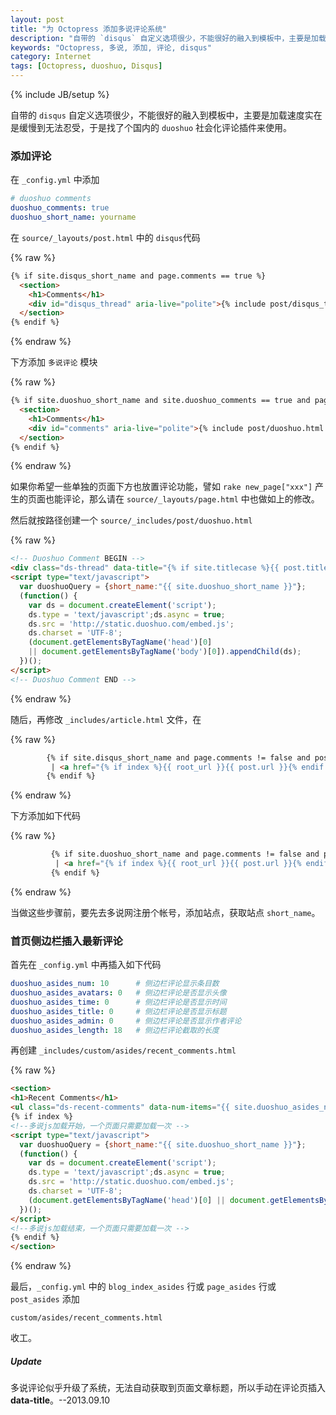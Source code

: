 ```yaml
---
layout: post
title: "为 Octopress 添加多说评论系统"
description: "自带的 `disqus` 自定义选项很少，不能很好的融入到模板中，主要是加载速度实在是缓慢到无法忍受，于是找了个国内的 `duoshuo` 社会化评论插件来使用。"
keywords: "Octopress, 多说, 添加, 评论, disqus"
category: Internet
tags: [Octopress, duoshuo, Disqus]
---
```

{% include JB/setup %}

自带的 `disqus` 自定义选项很少，不能很好的融入到模板中，主要是加载速度实在是缓慢到无法忍受，于是找了个国内的 `duoshuo` 社会化评论插件来使用。

### 添加评论

在 `_config.yml` 中添加

```yaml
# duoshuo comments
duoshuo_comments: true
duoshuo_short_name: yourname
```

在 `source/_layouts/post.html` 中的 `disqus`代码

<!-- more -->

{% raw %}
```html
{% if site.disqus_short_name and page.comments == true %}
  <section>
    <h1>Comments</h1>
    <div id="disqus_thread" aria-live="polite">{% include post/disqus_thread.html %}</div>
  </section>
{% endif %}
```
{% endraw %}

下方添加 `多说评论` 模块

{% raw %}
```html
{% if site.duoshuo_short_name and site.duoshuo_comments == true and page.comments == true %}
  <section>
    <h1>Comments</h1>
    <div id="comments" aria-live="polite">{% include post/duoshuo.html %}</div>
  </section>
{% endif %}
```
{% endraw %}

如果你希望一些单独的页面下方也放置评论功能，譬如 `rake new_page["xxx"]` 产生的页面也能评论，那么请在 `source/_layouts/page.html` 中也做如上的修改。

然后就按路径创建一个 `source/_includes/post/duoshuo.html`

{% raw %}
```html
<!-- Duoshuo Comment BEGIN -->
<div class="ds-thread" data-title="{% if site.titlecase %}{{ post.title | titlecase }}{% else %}{{ post.title }}{% endif %}"></div>
<script type="text/javascript">
  var duoshuoQuery = {short_name:"{{ site.duoshuo_short_name }}"};
  (function() {
    var ds = document.createElement('script');
    ds.type = 'text/javascript';ds.async = true;
    ds.src = 'http://static.duoshuo.com/embed.js';
    ds.charset = 'UTF-8';
    (document.getElementsByTagName('head')[0] 
    || document.getElementsByTagName('body')[0]).appendChild(ds);
  })();
</script>
<!-- Duoshuo Comment END -->
```
{% endraw %}

随后，再修改 `_includes/article.html` 文件，在

{% raw %}
```html
        {% if site.disqus_short_name and page.comments != false and post.comments != false and site.disqus_show_comment_count == true %}
         | <a href="{% if index %}{{ root_url }}{{ post.url }}{% endif %}#disqus_thread">Comments</a>
        {% endif %}
```
{% endraw %}

下方添加如下代码

{% raw %}
```html
         {% if site.duoshuo_short_name and page.comments != false and post.comments != false and site.duoshuo_comments == true %}
          | <a href="{% if index %}{{ root_url }}{{ post.url }}{% endif %}#comments">Comments</a>
         {% endif %}
```
{% endraw %}

当做这些步骤前，要先去多说网注册个帐号，添加站点，获取站点 `short_name`。

### 首页侧边栏插入最新评论

首先在 `_config.yml` 中再插入如下代码

```yaml
duoshuo_asides_num: 10      # 侧边栏评论显示条目数
duoshuo_asides_avatars: 0   # 侧边栏评论是否显示头像
duoshuo_asides_time: 0      # 侧边栏评论是否显示时间
duoshuo_asides_title: 0     # 侧边栏评论是否显示标题
duoshuo_asides_admin: 0     # 侧边栏评论是否显示作者评论
duoshuo_asides_length: 18   # 侧边栏评论截取的长度
```

再创建 `_includes/custom/asides/recent_comments.html`

{% raw %}
```html
<section>
<h1>Recent Comments</h1>
<ul class="ds-recent-comments" data-num-items="{{ site.duoshuo_asides_num }}" data-show-avatars="{{ site.duoshuo_asides_avatars }}" data-show-time="{{ site.duoshuo_asides_time }}" data-show-title="{{ site.duoshuo_asides_title }}" data-show-admin="{{ site.duoshuo_asides_admin }}" data-excerpt-length="{{ site.duoshuo_asides_length }}"></ul>
{% if index %}
<!--多说js加载开始，一个页面只需要加载一次 -->
<script type="text/javascript">
  var duoshuoQuery = {short_name:"{{ site.duoshuo_short_name }}"};
  (function() {
    var ds = document.createElement('script');
    ds.type = 'text/javascript';ds.async = true;
    ds.src = 'http://static.duoshuo.com/embed.js';
    ds.charset = 'UTF-8';
    (document.getElementsByTagName('head')[0] || document.getElementsByTagName('body')[0]).appendChild(ds);
  })();
</script>
<!--多说js加载结束，一个页面只需要加载一次 -->
{% endif %}
</section>
```
{% endraw %}

最后，`_config.yml` 中的 `blog_index_asides` 行或 `page_asides` 行或 `post_asides` 添加

    custom/asides/recent_comments.html

收工。

##### Update

多说评论似乎升级了系统，无法自动获取到页面文章标题，所以手动在评论页插入 **data-title**。--2013.09.10

